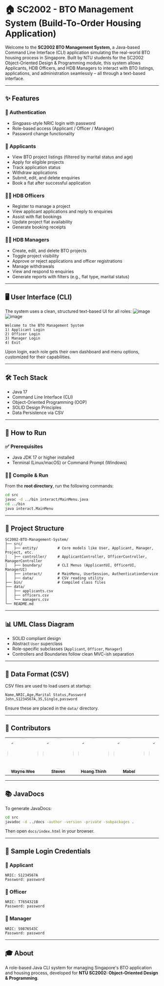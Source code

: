 
# 🏠 SC2002 - BTO Management System (Build-To-Order Housing Application)

Welcome to the **SC2002 BTO Management System**, a Java-based Command Line Interface (CLI) application simulating the real-world BTO housing process in Singapore. Built by NTU students for the SC2002 Object-Oriented Design & Programming module, this system allows Applicants, HDB Officers, and HDB Managers to interact with BTO listings, applications, and administration seamlessly – all through a text-based interface.

---

## ✨ Features

### 🔐 Authentication
- Singpass-style NRIC login with password
- Role-based access (Applicant / Officer / Manager)
- Password change functionality

### 👤 Applicants
- View BTO project listings (filtered by marital status and age)
- Apply for eligible projects
- Track application status
- Withdraw applications
- Submit, edit, and delete enquiries
- Book a flat after successful application

### 🧑‍💼 HDB Officers
- Register to manage a project
- View applicant applications and reply to enquiries
- Assist with flat bookings
- Update project flat availability
- Generate booking receipts

### 👨‍💼 HDB Managers
- Create, edit, and delete BTO projects
- Toggle project visibility
- Approve or reject applications and officer registrations
- Manage withdrawals
- View and respond to enquiries
- Generate reports with filters (e.g., flat type, marital status)

---

## 🖥️ User Interface (CLI)

The system uses a clean, structured text-based UI for all roles:
![image](https://github.com/user-attachments/assets/3a1c7b9a-29e7-4f28-a6eb-80968053284b)
![image](https://github.com/user-attachments/assets/91d09fec-d71a-4473-91a4-80d360c88c82)
```plaintext
Welcome to the BTO Management System
1) Applicant Login
2) Officer Login
3) Manager Login
4) Exit
```

Upon login, each role gets their own dashboard and menu options, customized for their capabilities.

---

## 🛠️ Tech Stack

- Java 17
- Command Line Interface (CLI)
- Object-Oriented Programming (OOP)
- SOLID Design Principles
- Data Persistence via CSV

---

## 🚀 How to Run

### ✅ Prerequisites
- Java JDK 17 or higher installed
- Terminal (Linux/macOS) or Command Prompt (Windows)

### 🏃‍♂️ Compile & Run

From the **root directory**, run the following commands:

```bash
cd src
javac -d ../bin interact/MainMenu.java
cd ../bin
java interact.MainMenu
```

---

## 📂 Project Structure

```plaintext
SC2002-BTO-Management-System/
├── src/
│   ├── entity/         # Core models like User, Applicant, Manager, Project, etc.
│   ├── controller/     # ApplicantController, OfficerController, ManagerController
│   ├── boundary/       # CLI Menus (ApplicantUI, OfficerUI, ManagerUI)
│   ├── interact/       # MainMenu, UserSession, AuthenticationService
│   ├── data/           # CSV reading utility
├── bin/                # Compiled class files
├── data/
│   ├── applicants.csv
│   ├── officers.csv
│   └── managers.csv
└── README.md
```

---

## 📊 UML Class Diagram

- SOLID compliant design
- Abstract `User` superclass
- Role-specific subclasses (`Applicant`, `Officer`, `Manager`)
- Controllers and Boundaries follow clean MVC-ish separation


---

## 📄 Data Format (CSV)

CSV files are used to load users at startup:
```plaintext
Name,NRIC,Age,Marital Status,Password
John,S1234567A,35,Single,password
```

Ensure these are placed in the `data/` directory.

---

## 👥 Contributors

<table>
  <tr>
    <td align="center">
      <a href="https://github.com/Nitecry7">
        <img src="https://github.com/Nitecry7.png" width="100" height="100" style="border-radius: 50%;"><br />
        <sub><b>Wayne Wee</b></sub>
      </a>
    </td>
    <td align="center">
      <a href="https://github.com/stevennoctavianus">
        <img src="https://github.com/stevennoctavianus.png" width="100" height="100" style="border-radius: 50%;"><br />
        <sub><b>Steven</b></sub>
      </a>
    </td>
    <td align="center">
      <a href="https://github.com/Eishani">
        <img src="https://github.com/Eishani.png" width="100" height="100" style="border-radius: 50%;"><br />
        <sub><b>Hoang Thinh</b></sub>
      </a>
    </td>
    <td align="center">
      <a href="https://github.com/MABSTAN">
        <img src="https://github.com/MABSTAN.png" width="100" height="100" style="border-radius: 50%;"><br />
        <sub><b>Mabel</b></sub>
      </a>
    </td>
    <td align="center">
      <a href="https://github.com/vanillatte11037">
        <img src="https://github.com/vanillatte11037.png" width="100" height="100" style="border-radius: 50%;"><br />
        <sub><b>Nigel</b></sub>
      </a>
    </td>
  </tr>
</table>

---

## 📚 JavaDocs

To generate JavaDocs:

```bash
cd src
javadoc -d ../docs -author -version -private -subpackages .
```

Then open `docs/index.html` in your browser.

---

## 🧪 Sample Login Credentials

### 🔸 Applicant
```
NRIC: S1234567A
Password: password
```

### 🔸 Officer
```
NRIC: T7654321B
Password: password
```

### 🔸 Manager
```
NRIC: S9876543C
Password: password
```

---

## 🎓 About

A role-based Java CLI system for managing Singapore's BTO application and housing process, developed for **NTU SC2002: Object-Oriented Design & Programming**.
